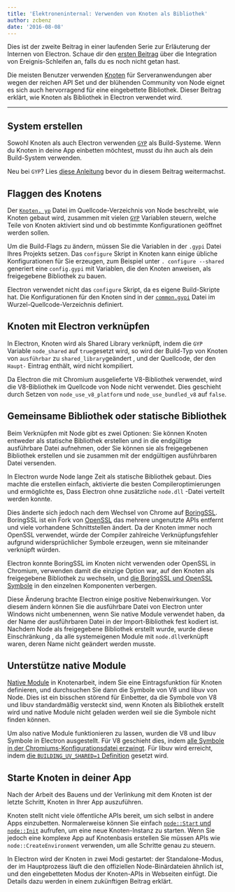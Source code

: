 ```yaml
---
title: 'Elektroneninternal: Verwenden von Knoten als Bibliothek'
author: zcbenz
date: '2016-08-08'
---
```


Dies ist der zweite Beitrag in einer laufenden Serie zur Erläuterung der Internen von Electron. Schaue dir den [ersten Beitrag](https://electronjs.org/blog/2016/07/28/electron-internals-node-integration) über die Integration von Ereignis-Schleifen an, falls du es noch nicht getan hast.

Die meisten Benutzer verwenden [Knoten](https://nodejs.org) für Serveranwendungen aber wegen der reichen API Set und der blühenden Community von Node eignet es sich auch hervorragend für eine eingebettete Bibliothek. Dieser Beitrag erklärt, wie Knoten als Bibliothek in Electron verwendet wird.

---

## System erstellen

Sowohl Knoten als auch Electron verwenden [`GYP`](https://gyp.gsrc.io) als Build-Systeme. Wenn du Knoten in deine App einbetten möchtest, musst du ihn auch als dein Build-System verwenden.

Neu bei `GYP`? Lies [diese Anleitung](https://gyp.gsrc.io/docs/UserDocumentation.md) bevor du in diesem Beitrag weitermachst.

## Flaggen des Knotens

Der [`Knoten. yp`](https://github.com/nodejs/node/blob/v6.3.1/node.gyp) Datei im Quellcode-Verzeichnis von Node beschreibt, wie Knoten gebaut wird, zusammen mit vielen [`GYP`](https://gyp.gsrc.io) Variablen steuern, welche Teile von Knoten aktiviert sind und ob bestimmte Konfigurationen geöffnet werden sollen.

Um die Build-Flags zu ändern, müssen Sie die Variablen in der `.gypi` Datei Ihres Projekts setzen. Das `configure` Skript in Knoten kann einige übliche Konfigurationen für Sie erzeugen, zum Beispiel unter `. configure --shared` generiert eine `config.gypi` mit Variablen, die den Knoten anweisen, als freigegebene Bibliothek zu bauen.

Electron verwendet nicht das `configure` Skript, da es eigene Build-Skripte hat. Die Konfigurationen für den Knoten sind in der [`common.gypi`](https://github.com/electron/electron/blob/master/common.gypi) Datei im Wurzel-Quellcode-Verzeichnis definiert.

## Knoten mit Electron verknüpfen

In Electron, Knoten wird als Shared Library verknüpft, indem die `GYP` Variable `node_shared` auf `true`gesetzt wird, so wird der Build-Typ von Knoten von `ausführbar` zu `shared_library`geändert , und der Quellcode, der den `Haupt-` Eintrag enthält, wird nicht kompiliert.

Da Electron die mit Chromium ausgelieferte V8-Bibliothek verwendet, wird die V8-Bibliothek im Quellcode von Node nicht verwendet. Dies geschieht durch Setzen von `node_use_v8_platform` und `node_use_bundled_v8` auf `false`.

## Gemeinsame Bibliothek oder statische Bibliothek

Beim Verknüpfen mit Node gibt es zwei Optionen: Sie können Knoten entweder als statische Bibliothek erstellen und in die endgültige ausführbare Datei aufnehmen, oder Sie können sie als freigegebenen Bibliothek erstellen und sie zusammen mit der endgültigen ausführbaren Datei versenden.

In Electron wurde Node lange Zeit als statische Bibliothek gebaut. Dies machte die erstellen einfach, aktivierte die besten Compileroptimierungen und ermöglichte es, Dass Electron ohne zusätzliche `node.dll` -Datei verteilt werden konnte.

Dies änderte sich jedoch nach dem Wechsel von Chrome auf [BoringSSL](https://boringssl.googlesource.com/boringssl). BoringSSL ist ein Fork von [OpenSSL](https://www.openssl.org) das mehrere ungenutzte APIs entfernt und viele vorhandene Schnittstellen ändert. Da der Knoten immer noch OpenSSL verwendet, würde der Compiler zahlreiche Verknüpfungsfehler aufgrund widersprüchlicher Symbole erzeugen, wenn sie miteinander verknüpft würden.

Electron konnte BoringSSL im Knoten nicht verwenden oder OpenSSL in Chromium, verwenden damit die einzige Option war, auf den Knoten als freigegebene Bibliothek zu wechseln, und [die BoringSSL und OpenSSL Symbole](https://github.com/electron/electron/blob/v1.3.2/common.gypi#L209-L218) in den einzelnen Komponenten verbergen.

Diese Änderung brachte Electron einige positive Nebenwirkungen. Vor diesem ändern können Sie die ausführbare Datei von Electron unter Windows nicht umbenennen, wenn Sie native Module verwendet haben, da der Name der ausführbaren Datei in der Import-Bibliothek fest kodiert ist. Nachdem Node als freigegebene Bibliothek erstellt wurde, wurde diese Einschränkung , da alle systemeigenen Module mit `node.dll`verknüpft waren, deren Name nicht geändert werden musste.

## Unterstütze native Module

[Native Module](https://nodejs.org/api/addons.html) in Knotenarbeit, indem Sie eine Eintragsfunktion für Knoten definieren, und durchsuchen Sie dann die Symbole von V8 und libuv von Node. Dies ist ein bisschen störend für Einbetter, da die Symbole von V8 und libuv standardmäßig versteckt sind, wenn Knoten als Bibliothek erstellt wird und native Module nicht geladen werden weil sie die Symbole nicht finden können.

Um also native Module funktionieren zu lassen, wurden die V8 und libuv Symbole in Electron ausgestellt. Für V8 geschieht dies, indem [alle Symbole in der Chromiums-Konfigurationsdatei erzwingt](https://github.com/electron/libchromiumcontent/blob/v51.0.2704.61/chromiumcontent/chromiumcontent.gypi#L104-L122). Für libuv wird erreicht, indem [die `BUILDING_UV_SHARED=1` Definition](https://github.com/electron/electron/blob/v1.3.2/common.gypi#L219-L228) gesetzt wird.

## Starte Knoten in deiner App

Nach der Arbeit des Bauens und der Verlinkung mit dem Knoten ist der letzte Schritt, Knoten in Ihrer App auszuführen.

Knoten stellt nicht viele öffentliche APIs bereit, um sich selbst in andere Apps einzubetten. Normalerweise können Sie einfach [`node::Start` und `node::Init`](https://github.com/nodejs/node/blob/v6.3.1/src/node.h#L187-L191) aufrufen, um eine neue Knoten-Instanz zu starten. Wenn Sie jedoch eine komplexe App auf Knotenbasis erstellen Sie müssen APIs wie `node::CreateEnvironment` verwenden, um alle Schritte genau zu steuern.

In Electron wird der Knoten in zwei Modi gestartet: der Standalone-Modus, der im Hauptprozess läuft die den offiziellen Node-Binärdateien ähnlich ist, und den eingebetteten Modus der Knoten-APIs in Webseiten einfügt. Die Details dazu werden in einem zukünftigen Beitrag erklärt.

